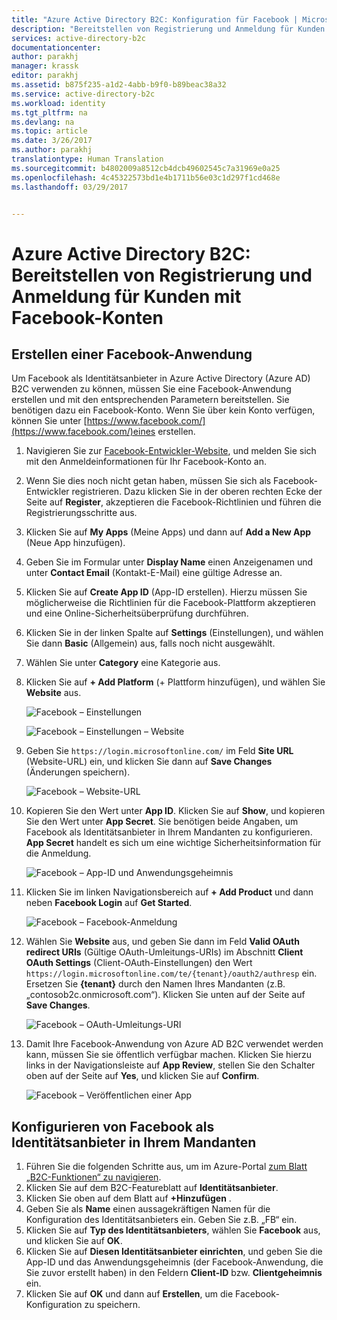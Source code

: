 ```yaml
---
title: "Azure Active Directory B2C: Konfiguration für Facebook | Microsoft Docs"
description: "Bereitstellen von Registrierung und Anmeldung für Kunden mit Facebook-Konten in mit Azure Active Directory B2C gesicherten Anwendungen."
services: active-directory-b2c
documentationcenter: 
author: parakhj
manager: krassk
editor: parakhj
ms.assetid: b875f235-a1d2-4abb-b9f0-b89beac38a32
ms.service: active-directory-b2c
ms.workload: identity
ms.tgt_pltfrm: na
ms.devlang: na
ms.topic: article
ms.date: 3/26/2017
ms.author: parakhj
translationtype: Human Translation
ms.sourcegitcommit: b4802009a8512cb4dcb49602545c7a31969e0a25
ms.openlocfilehash: 4c45322573bd1e4b1711b56e03c1d297f1cd468e
ms.lasthandoff: 03/29/2017


---
```

# <a name="azure-active-directory-b2c-provide-sign-up-and-sign-in-to-consumers-with-facebook-accounts"></a>Azure Active Directory B2C: Bereitstellen von Registrierung und Anmeldung für Kunden mit Facebook-Konten
## <a name="create-a-facebook-application"></a>Erstellen einer Facebook-Anwendung
Um Facebook als Identitätsanbieter in Azure Active Directory (Azure AD) B2C verwenden zu können, müssen Sie eine Facebook-Anwendung erstellen und mit den entsprechenden Parametern bereitstellen. Sie benötigen dazu ein Facebook-Konto. Wenn Sie über kein Konto verfügen, können Sie unter [https://www.facebook.com/](https://www.facebook.com/)eines erstellen.

1. Navigieren Sie zur [Facebook-Entwickler-Website](https://developers.facebook.com/), und melden Sie sich mit den Anmeldeinformationen für Ihr Facebook-Konto an.
2. Wenn Sie dies noch nicht getan haben, müssen Sie sich als Facebook-Entwickler registrieren. Dazu klicken Sie in der oberen rechten Ecke der Seite auf **Register**, akzeptieren die Facebook-Richtlinien und führen die Registrierungsschritte aus.
3. Klicken Sie auf **My Apps** (Meine Apps) und dann auf **Add a New App** (Neue App hinzufügen). 
4. Geben Sie im Formular unter **Display Name** einen Anzeigenamen und unter **Contact Email** (Kontakt-E-Mail) eine gültige Adresse an.
5. Klicken Sie auf **Create App ID** (App-ID erstellen). Hierzu müssen Sie möglicherweise die Richtlinien für die Facebook-Plattform akzeptieren und eine Online-Sicherheitsüberprüfung durchführen.
6. Klicken Sie in der linken Spalte auf **Settings** (Einstellungen), und wählen Sie dann **Basic** (Allgemein) aus, falls noch nicht ausgewählt.
7. Wählen Sie unter **Category** eine Kategorie aus. 
8. Klicken Sie auf **+ Add Platform** (+ Plattform hinzufügen), und wählen Sie **Website** aus.
   
    ![Facebook – Einstellungen](./media/active-directory-b2c-setup-fb-app/fb-settings.png)
   
    ![Facebook – Einstellungen – Website](./media/active-directory-b2c-setup-fb-app/fb-website.png)
9. Geben Sie `https://login.microsoftonline.com/` im Feld **Site URL** (Website-URL) ein, und klicken Sie dann auf **Save Changes** (Änderungen speichern).
   
    ![Facebook – Website-URL](./media/active-directory-b2c-setup-fb-app/fb-site-url.png)

10. Kopieren Sie den Wert unter **App ID**. Klicken Sie auf **Show**, und kopieren Sie den Wert unter **App Secret**. Sie benötigen beide Angaben, um Facebook als Identitätsanbieter in Ihrem Mandanten zu konfigurieren. **App Secret** handelt es sich um eine wichtige Sicherheitsinformation für die Anmeldung.
   
    ![Facebook – App-ID und Anwendungsgeheimnis](./media/active-directory-b2c-setup-fb-app/fb-app-id-app-secret.png)
11. Klicken Sie im linken Navigationsbereich auf **+ Add Product** und dann neben **Facebook Login** auf **Get Started**.
   
    ![Facebook – Facebook-Anmeldung](./media/active-directory-b2c-setup-fb-app/fb-login.png)
12. Wählen Sie **Website** aus, und geben Sie dann im Feld **Valid OAuth redirect URIs** (Gültige OAuth-Umleitungs-URIs) im Abschnitt **Client OAuth Settings** (Client-OAuth-Einstellungen) den Wert `https://login.microsoftonline.com/te/{tenant}/oauth2/authresp` ein. Ersetzen Sie **{tenant}** durch den Namen Ihres Mandanten (z.B. „contosob2c.onmicrosoft.com“). Klicken Sie unten auf der Seite auf **Save Changes**.
    
    ![Facebook – OAuth-Umleitungs-URI](./media/active-directory-b2c-setup-fb-app/fb-oauth-redirect-uri.png)
13. Damit Ihre Facebook-Anwendung von Azure AD B2C verwendet werden kann, müssen Sie sie öffentlich verfügbar machen. Klicken Sie hierzu links in der Navigationsleiste auf **App Review**, stellen Sie den Schalter oben auf der Seite auf **Yes**, und klicken Sie auf **Confirm**.
    
    ![Facebook – Veröffentlichen einer App](./media/active-directory-b2c-setup-fb-app/fb-app-public.png)

## <a name="configure-facebook-as-an-identity-provider-in-your-tenant"></a>Konfigurieren von Facebook als Identitätsanbieter in Ihrem Mandanten
1. Führen Sie die folgenden Schritte aus, um im Azure-Portal [zum Blatt „B2C-Funktionen“ zu navigieren](active-directory-b2c-app-registration.md#navigate-to-the-b2c-features-blade).
2. Klicken Sie auf dem B2C-Featureblatt auf **Identitätsanbieter**.
3. Klicken Sie oben auf dem Blatt auf **+Hinzufügen** .
4. Geben Sie als **Name** einen aussagekräftigen Namen für die Konfiguration des Identitätsanbieters ein. Geben Sie z.B. „FB“ ein.
5. Klicken Sie auf **Typ des Identitätsanbieters**, wählen Sie **Facebook** aus, und klicken Sie auf **OK**.
6. Klicken Sie auf **Diesen Identitätsanbieter einrichten**, und geben Sie die App-ID und das Anwendungsgeheimnis (der Facebook-Anwendung, die Sie zuvor erstellt haben) in den Feldern **Client-ID** bzw. **Clientgeheimnis** ein.
7. Klicken Sie auf **OK** und dann auf **Erstellen**, um die Facebook-Konfiguration zu speichern.


